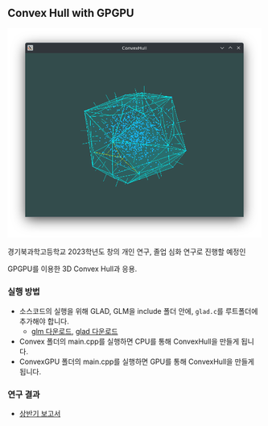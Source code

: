 ## Convex Hull with GPGPU
![image](./images/convex.png)

경기북과학고등학교 2023학년도 창의 개인 연구, 졸업 심화 연구로 진행할 예정인 

GPGPU를 이용한 3D Convex Hull과 응용.
### 실행 방법
* 소스코드의 실행을 위해 GLAD, GLM을 include 폴더 안에, `glad.c`를 루트폴더에 추가해야 합니다.
  * [glm 다운로드](https://github.com/g-truc/glm), [glad 다운로드](https://glad.dav1d.de/)
* Convex 폴더의 main.cpp를 실행하면 CPU를 통해 ConvexHull을 만들게 됩니다.
* ConvexGPU 폴더의 main.cpp를 실행하면 GPU를 통해 ConvexHull을 만들게 됩니다.

### 연구 결과
* [상반기 보고서](Report.pdf)
